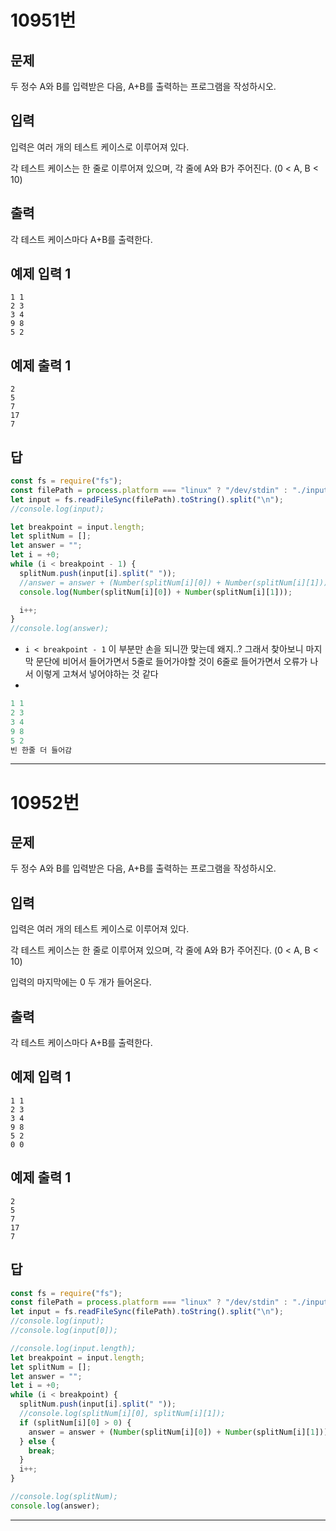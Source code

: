 # 10951번

## 문제

두 정수 A와 B를 입력받은 다음, A+B를 출력하는 프로그램을 작성하시오.

## 입력

입력은 여러 개의 테스트 케이스로 이루어져 있다.

각 테스트 케이스는 한 줄로 이루어져 있으며, 각 줄에 A와 B가 주어진다. (0 < A, B < 10)

## 출력

각 테스트 케이스마다 A+B를 출력한다.

## 예제 입력 1

```
1 1
2 3
3 4
9 8
5 2

```

## 예제 출력 1

```
2
5
7
17
7
```

## 답

```jsx
const fs = require("fs");
const filePath = process.platform === "linux" ? "/dev/stdin" : "./input.txt";
let input = fs.readFileSync(filePath).toString().split("\n");
//console.log(input);

let breakpoint = input.length;
let splitNum = [];
let answer = "";
let i = +0;
while (i < breakpoint - 1) {
  splitNum.push(input[i].split(" "));
  //answer = answer + (Number(splitNum[i][0]) + Number(splitNum[i][1])) + "\n";
  console.log(Number(splitNum[i][0]) + Number(splitNum[i][1]));

  i++;
}
//console.log(answer);
```

- `i < breakpoint - 1` 이 부분만 손을 되니깐 맞는데 왜지..?
  그래서 찾아보니 마지막 문단에 비어서 들어가면서 5줄로 들어가야할 것이 6줄로 들어가면서 오류가 나서 이렇게 고쳐서 넣어야하는 것 같다
-

```jsx
1 1
2 3
3 4
9 8
5 2
빈 한줄 더 들어감
```

---

# 10952번

## 문제

두 정수 A와 B를 입력받은 다음, A+B를 출력하는 프로그램을 작성하시오.

## 입력

입력은 여러 개의 테스트 케이스로 이루어져 있다.

각 테스트 케이스는 한 줄로 이루어져 있으며, 각 줄에 A와 B가 주어진다. (0 < A, B < 10)

입력의 마지막에는 0 두 개가 들어온다.

## 출력

각 테스트 케이스마다 A+B를 출력한다.

## 예제 입력 1

```
1 1
2 3
3 4
9 8
5 2
0 0

```

## 예제 출력 1

```
2
5
7
17
7
```

## 답

```jsx
const fs = require("fs");
const filePath = process.platform === "linux" ? "/dev/stdin" : "./input.txt";
let input = fs.readFileSync(filePath).toString().split("\n");
//console.log(input);
//console.log(input[0]);

//console.log(input.length);
let breakpoint = input.length;
let splitNum = [];
let answer = "";
let i = +0;
while (i < breakpoint) {
  splitNum.push(input[i].split(" "));
  //console.log(splitNum[i][0], splitNum[i][1]);
  if (splitNum[i][0] > 0) {
    answer = answer + (Number(splitNum[i][0]) + Number(splitNum[i][1])) + "\n";
  } else {
    break;
  }
  i++;
}

//console.log(splitNum);
console.log(answer);
```

---
